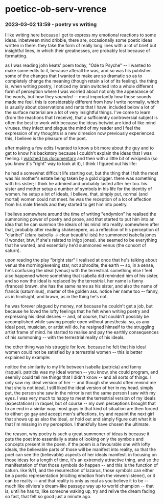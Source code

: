 # poeticc-ob-serv-vrence

### 2023-03-02 13:59 - poetry vs writing

I like writing here because I get to express my emotional reactions to some ideas. inbetween mind dribble, there are, occasionally some poetic ideas written in there. they take the form of really long lines with a lot of brief but insightful lines, in which their greatnesses, are probably lost because of formatting.

as I was reading john keats' poem today, "Ode to Psyche" -- I wanted to make some edits to it, because afterall he was, and so was his publisher. some of the changes that I wanted to make are so dramatic so as to completely change the meaning (though retain a lot of its feeling). the thing is, when writing poetry, I noticed my brain switched into a whole different form of perception where I was worried about not only the appearance of the words, but how they *sounded* -- most importantly how those sounds made me feel. this is considerably different from how I write normally, which is usually about observations and rants that I have. included below a lot of the surface material are a lot of very insightful things. I've come to learn (from the reactions that I receive), that a sufficiently controversial subject is often the best to work with because the ideas betwixt are kind of like mind viruses. they infect and plague the mind of my reader and I feel the expression of my thoughts is a new dimesion now previously experienced. this, I believe is the pleasure of the poet.

after making a few edits I wanted to know a bit more about the guy and to get to know his backstory because I couldn't explain the ideas that I was feeling. I [watched his documentary](https://youtu.be/xtsZ79kt4Iw) and then with a little bit of wikipedia (so you know it's "right" way to look at it), I think I figured out his life:

he had a somewhat difficult life starting out, but the thing that I felt the most was his mother's estate being taken by a gold digger. there was something with his sister; I think he admired and probably lusted after her too. his sister and mother setup a number of symbols in his life for the identity of women. he setup a lot of ideals, I believe, that, simply put, normal (and mortal) women could not meet. he was the reception of a lot of affection from his male friends and they started to get him into poetry.

I believe somewhere around the time of writing "endymion" he realised the summoning power of poetry and prose, and that started to put him into an idea that he can summon the ideals of his mind into reality. somewhere after that, probably after reading shakesepere, as a reflection of his perception of "claribel" (clara isabella -> clear beautiful isis) he summoned isabella jones (I wonder, btw, if she's related to inigo jones). she seemed to be everything that he wanted, and essentially he'd summoned venus (the consort of saturn).

upon reading the play "bright star" I realised at once that he's talking about venus the morning/evening star, not aphrodite, the earth -- so, in a sense, he's confusing the ideal (venus) with the terrestrial. something else I feel also happened where something that isabella did reminded him of his sister, and so now the ideal is replaced by the terrestrial. her name is fanny (frances) brawn. she has the same name as his sister, and also the name of francis (saturninus), master of the golden ass. notice her name too -- fanny, as in hindsight, and brawn, as in the thing he's not.

he was forever plagued by money, not because he couldn't get a job, but because he loved the lofty feelings that he felt when writing poetry and expressing his ideal desires -- and, of course, that couldn't possibly be accomplished while sawing people open without anesthesia. so, as any ideal poet, musician, or artist will do, he resigned himself to the struggling artist frame of mind. he started to realise and pay the earthly consequences of his summoning -- with the terrestrial reality of his ideals.

the other thing was his struggle for love. because he felt that his ideal women could not be satisfied by a terrestrial women -- this is better explained by example:

noitice the similarity to my life between isabella (patricia) and fanny (raquel). patricia was my ideal women -- you know, she could program, and seemily could tell me things that I didn't know -- and all sorts of things. I only saw my ideal version of her -- and though she would often remind me that she is not ideal, I still liked the ideal version of her in my head. simply put, the person she saw in the mirror is not the same person I saw with my eyes. I was very much to happy to meet the terrestrial version of my ideals (expectations) in raquel, but of course -- my own perceptions brought that to an end in a simlar way. most guys in that kind of situation are then forced to either: go gay and accept men's affections, try and repaint the next girl that shows up as also the ideal, or hold out and simply figure outt what it is that I'm missing in my perception. I thankfully have chosen the ultimate.

the reason, why poetry is such a great summoner of ideas is because it puts the poet into essentially a state of looking only the symbols and concepts present in the poem. if the poem is a favourable one with lofty ideals, the believable parts of those will be manifest into reality, so that the poet can see the (believable) aspects of her ideals manifest. in focusing on those ideas for a length of time, it's an extremely attractive thing, and so the manifestation of that those symbols do happen -- and this is the function of saturn. like 9/11, and the resurrection of lazarus, those symbols can either be a poetic representation (eliciting emotion from the viewer/listener), or it can be reality -- and that reality is only as real as you believe it to be -- much like oliviera's dream-like passage way up to world champion -- that is, until he has to, like someone waking up, try and relive the dream fading so fast, that felt so good just a minute ago.
